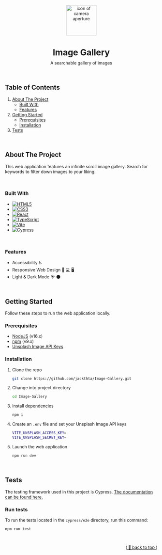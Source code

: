 <!--
  NOTE TO SELF: This markdown is a mix of HTML
  and markdown. For the next one, try to go with
  just HTML for consistency(?)
-->

<!-- #ACBAC7 -->
<!--  anchor for `back to top` -->
<a name="readme-top"></a>

<br />

<!-- HEADER -->
<div align="center">
  <a href="https://github.com/jackthta/Image-Gallery">
    <picture>
      <source media="(prefers-color-scheme: light)" srcset="./misc/README_aperture-grey.png"/>
      <source media="(prefers-color-scheme: dark)" srcset="./misc/README_aperture-white.png" />
      <img src="./misc/README_aperture-black.png" alt="icon of camera aperture" width="100px">
    </picture>
  </a>

  <h1>Image Gallery</h1>
  <p style="margin-top: -10px">A searchable gallery of images</p>
</div>

<br />

<!-- TABLE OF CONTENTS -->
## **Table of Contents**
<ol>
  <li>
      <a href="#about-the-project">About The Project</a>
      <ul>
        <li><a href="#built-with">Built With</a></li>
        <li><a href="#features">Features</a></li>
      </ul>
  </li>
  <li>
      <a href="#getting-started">Getting Started</a>
      <ul>
        <li><a href="#prerequisites">Prerequisites</a></li>
        <li><a href="#installation">Installation</a></li>
      </ul>
  </li>
  <li><a href="#tests">Tests</a></li>
</ol>

<br />

<!-- ABOUT THE PROJECT -->
## **About The Project**

This web application features an infinite scroll image gallery. Search for keywords to filter down images to your liking.

<br />

### **Built With**

- [![HTML5][html-badge]][html-url]
- [![CSS3][css-badge]][css-url]
- [![React][react-badge]][react-url]
- [![TypeScript][typescript-badge]][typescript-url]
- [![Vite][vite-badge]][vite-url]
- [![Cypress][cypress-badge]][cypress-url]

<br />

### **Features**
<ul>
  <li>Accessibility ♿️</li>
  <li>Responsive Web Design 📱 💻 🖥 </li>
  <li>Light & Dark Mode ☀️ 🌑 </li>
</ul>

<br />

<!-- GETTING STARTED -->
## **Getting Started**

Follow these steps to run the web application locally.

### **Prerequisites**

- [NodeJS](https://nodejs.org/en/) (v16.x)
- [npm](https://www.npmjs.com/) (v9.x)
- [Unsplash Image API Keys](https://unsplash.com/developers)

### **Installation**

1. Clone the repo

   ```sh
   git clone https://github.com/jackthta/Image-Gallery.git
   ```

2. Change into project directory

   ```sh
   cd Image-Gallery
   ```

3. Install dependencies

   ```sh
   npm i
   ```

4. Create an `.env` file and set your Unsplash Image API keys

   ```sh
   VITE_UNSPLASH_ACCESS_KEY=
   VITE_UNSPLASH_SECRET_KEY=
   ```

5. Launch the web application

   ```sh
   npm run dev
   ```

<br />

<!-- TESTS -->
## **Tests**

The testing framework used in this project is Cypress. [The documentation can be found here.](https://docs.cypress.io/)

### **Run tests**

To run the tests located in the `cypress/e2e` directory, run this command:

```
npm run test
```

<br />

<p align="right">(<a href="#readme-top"> 🔺 back to top </a>)</p>

<!-- MARKDOWN LINKS & IMAGES -->
<!-- https://www.markdownguide.org/basic-syntax/#reference-style-links -->
<!--
Markdown badges
- https://github.com/Ileriayo/markdown-badges
-->

[html-badge]: https://img.shields.io/badge/html5-%23E34F26.svg?style=for-the-badge&logo=html5&logoColor=white
[html-url]: https://whatwg.org/
[css-badge]: https://img.shields.io/badge/css3-%231572B6.svg?style=for-the-badge&logo=css3&logoColor=white
[css-url]: https://www.w3.org/Style/CSS/members.en.php3
[react-badge]: https://img.shields.io/badge/React-202329?style=for-the-badge&logo=react
[react-url]: https://reactjs.org/
[typescript-badge]: https://img.shields.io/badge/typescript-3178C6?style=for-the-badge&logo=typescript&logoColor=white
[typescript-url]: https://www.typescriptlang.org/
[vite-badge]: https://img.shields.io/badge/vite-%23646CFF.svg?style=for-the-badge&logo=vite&logoColor=white
[vite-url]: https://vitejs.dev/
[cypress-badge]: https://img.shields.io/badge/-cypress-%23E5E5E5?style=for-the-badge&logo=cypress&logoColor=058a5e
[cypress-url]: https://www.cypress.io/
